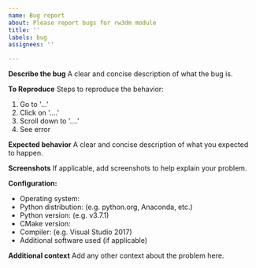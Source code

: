```yaml
---
name: Bug report
about: Please report bugs for rw3dm module
title: ''
labels: bug
assignees: ''

---
```


**Describe the bug**
A clear and concise description of what the bug is.

**To Reproduce**
Steps to reproduce the behavior:
1. Go to '...'
2. Click on '....'
3. Scroll down to '....'
4. See error

**Expected behavior**
A clear and concise description of what you expected to happen.

**Screenshots**
If applicable, add screenshots to help explain your problem.

**Configuration:**
 - Operating system:
 - Python distribution: (e.g. python.org, Anaconda, etc.)
 - Python version: (e.g. v3.7.1)
 - CMake version:
 - Compiler: (e.g. Visual Studio 2017)
 - Additional software used (if applicable) 

**Additional context**
Add any other context about the problem here.
